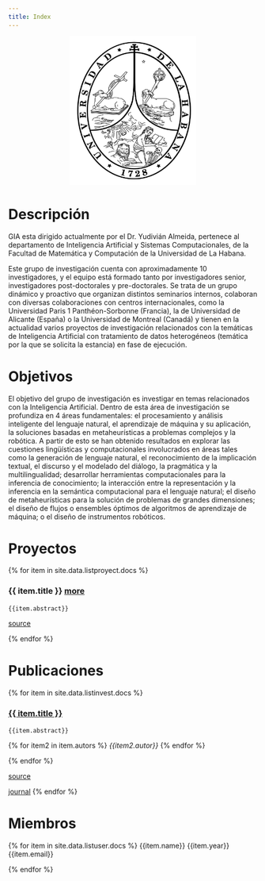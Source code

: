 ```yaml
---
title: Index
---
```


<center>
<img src="/assets/escudo.jpg"
     alt="Logo Universidad de La Habana"
     width="256"
     height="300">
</center>

# Descripción

GIA esta dirigido actualmente por el Dr. Yudivián Almeida, pertenece al departamento de Inteligencia Artificial y Sistemas Computacionales, de la Facultad de Matemática y Computación de la Universidad de La Habana.

Este grupo de investigación cuenta con aproximadamente 10 investigadores, y el equipo está formado
tanto por investigadores senior, investigadores post-doctorales y pre-doctorales. Se trata de un grupo
dinámico y proactivo que organizan distintos seminarios internos, colaboran con diversas colaboraciones
con centros internacionales, como la Universidad Paris 1 Panthéon-Sorbonne (Francia), la de
Universidad de Alicante (España) o la Universidad de Montreal (Canadá) y tienen en la actualidad varios
proyectos de investigación relacionados con la temáticas de Inteligencia Artificial con tratamiento de
datos heterogéneos (temática por la que se solicita la estancia) en fase de ejecución.

# Objetivos

El objetivo del grupo de investigación es investigar en temas relacionados con la Inteligencia Artificial.
Dentro de esta área de investigación se profundiza en 4 áreas fundamentales: el procesamiento y
análisis inteligente del lenguaje natural, el aprendizaje de máquina y su aplicación, la soluciones basadas
en metaheurísticas a problemas complejos y la robótica. A partir de esto se han obtenido resultados en
explorar las cuestiones lingüísticas y computacionales involucrados en áreas tales como la generación
de lenguaje natural, el reconocimiento de la implicación textual, el discurso y el modelado del diálogo, la
pragmática y la multilingualidad; desarrollar herramientas computacionales para la inferencia de
conocimiento; la interacción entre la representación y la inferencia en la semántica computacional para el
lenguaje natural; el diseño de metaheurísticas para la solución de problemas de grandes dimensiones; el
diseño de flujos o ensembles óptimos de algoritmos de aprendizaje de máquina; o el diseño de
instrumentos robóticos.

# Proyectos


{% for item in site.data.listproyect.docs %}
### {{ item.title }} [more]({{item.link}})

	{{item.abstract}}

[source]( {{item.linkdesc}} )

{% endfor %}

# Publicaciones

{% for item in site.data.listinvest.docs %}
### [{{ item.title }}]({{item.link}})

	{{item.abstract}}

{% for item2 in item.autors %}
*{{item2.autor}}*
{% endfor %}

{% endfor %}

[source]( {{item.linkdesc}} )

[journal]( {{item.journal}} )
{% endfor %}

# Miembros

{% for item in site.data.listuser.docs %}
{{item.name}}
{{item.year}}
{{item.email}}

{% endfor %}